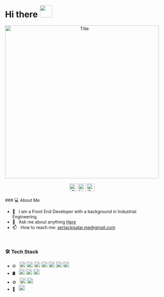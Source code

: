 
# Hi there <img src="https://raw.githubusercontent.com/MartinHeinz/MartinHeinz/master/wave.gif" style="max-width: 100%; display: inline-block;" data-target="animated-image.originalImage" width="40" height="40">

<!----------------------------------{ Title }------------------------------->

<div align="center">
  <img alt="Title"
        src="https://github.com/srt-c/GifAndPictures/assets/110279624/bc4933bc-9166-433a-ab25-2724f672008f" width="100%" height="500">
</div>

<br>


<!----------------------------------{ Links }------------------------------->

<div align="center">
     <img alt="GMail"
        src="https://img.shields.io/badge/GMail-%23EA4335?style=plastic&logo=gmail&logoColor=%23fff&link=sertackisalar.me%40gmail.com" height="25">
     <img alt="LinkedIn" 
        src="https://img.shields.io/badge/Linkedin-%230974ac?style=plastic&logo=linkedin&link=https%3A%2F%2Fwww.linkedin.com%2Fin%2Fsertac-kisalar" height="25">
     <img alt="CodePen"
        src="https://img.shields.io/badge/CodePen-1A2130?style=plastic&logo=codepen&link=https%3A%2F%2Fcodepen.io%2Fsrtcode" height="25">
</div>

<br>

<!----------------------------------{ About Me}------------------------------->

<summary>### 💻 About Me 

<ul>
  <li>💼 &nbsp; I am a Front End Developer with a background in Industrial Engineering.</li>
  <li>💬 &nbsp; Ask me about anything <a href="https://github.com/sertackisalar/sertackisalar/issues">Here</a></li>
  <li>📫 &nbsp; How to reach me: <a href="mailto:sertackisalar.me@gmail.com">sertackisalar.me@gmail.com</a></li>
</ul>


<br>

<!----------------------------------{ Tech }------------------------------->

### 🛠 Tech Stack

<ul dir="auto">
<li> 🌐 &nbsp;
<img alt="HTML" src="https://img.shields.io/badge/HTML-%233a3a3a?style=plastic&logo=html5" height="20">
<img alt="CSS" src="https://img.shields.io/badge/CSS-%233a3a3a?style=plastic&logo=css3&logoColor=%231572B6" height="20">
<img alt="SASS" src="https://img.shields.io/badge/SASS-%233a3a3a?style=plastic&logo=sass&logoColor=%23CC6699" height="20">
<img alt="BOOTSTRAP" src="https://img.shields.io/badge/BOOTSTRAP-%233a3a3a?style=plastic&logo=bootstrap&logoColor=%237952B3" height="20">
<img alt="JAVASCRIPT" src="https://img.shields.io/badge/JAVASCRIPT-%233a3a3a?style=plastic&logo=javascript&logoColor=%23F7DF1E" height="20">
<img alt="REACT" src="https://img.shields.io/badge/REACT-%233a3a3a?style=plastic&logo=react&logoColor=%2361DAFB" height="20">
<img alt="NODEJS" src="https://img.shields.io/badge/NODE.JS-%233a3a3a?style=plastic&logo=nodedotjs&logoColor=%235FA04E" height="20">
</li>
<li> 🛢 &nbsp;
<img alt="MSSQL" src="https://img.shields.io/badge/MSSQL-%233a3a3a?style=plastic&logo=microsoftsqlserver&logoColor=%23CC2927" height="20">
<img alt="MYSQL" src="https://img.shields.io/badge/MYSQL-%233a3a3a?style=plastic&logo=mysql&logoColor=%234479A1" height="20">
<img alt="POSTGRESQL" src="https://img.shields.io/badge/POSTGRESQL-%233a3a3a?style=plastic&logo=postgresql&logoColor=%234169E1" height="20">
</li>
<li> ⚙️ &nbsp;
<img alt="GIT" src="https://img.shields.io/badge/GIT-%233a3a3a?style=plastic&logo=git&logoColor=%23F05032" height="20">
<img alt="GITHUB" src="https://img.shields.io/badge/GITHUB-%233a3a3a?style=plastic&logo=github&logoColor=%23ffff" height="20">
</li>
<li>🔧 &nbsp;
<img alt="VSCODE" src="https://img.shields.io/badge/Visual%20Studio%20Code-%233a3a3a?style=plastic&logo=visualstudiocode&logoColor=%23007ACC" height="20">
</li>
</ul>



<br>
<br>









